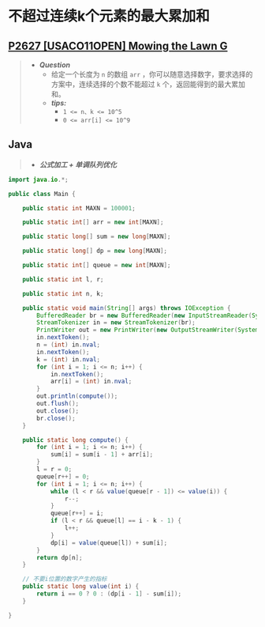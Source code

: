 # 不超过连续k个元素的最大累加和

## [P2627 [USACO11OPEN] Mowing the Lawn G](https://www.luogu.com.cn/problem/P2627)

> - ***Question***
>   - 给定一个长度为 `n` 的数组 `arr` ，你可以随意选择数字，要求选择的方案中，连续选择的个数不能超过 `k` 个，返回能得到的最大累加和。
>   - ***tips:***
>     - `1 <= n、k <= 10^5`
>     - `0 <= arr[i] <= 10^9`

## Java

> - ***公式加工 + 单调队列优化***

```java
import java.io.*;

public class Main {

    public static int MAXN = 100001;

    public static int[] arr = new int[MAXN];

    public static long[] sum = new long[MAXN];

    public static long[] dp = new long[MAXN];

    public static int[] queue = new int[MAXN];

    public static int l, r;

    public static int n, k;

    public static void main(String[] args) throws IOException {
        BufferedReader br = new BufferedReader(new InputStreamReader(System.in));
        StreamTokenizer in = new StreamTokenizer(br);
        PrintWriter out = new PrintWriter(new OutputStreamWriter(System.out));
        in.nextToken();
        n = (int) in.nval;
        in.nextToken();
        k = (int) in.nval;
        for (int i = 1; i <= n; i++) {
            in.nextToken();
            arr[i] = (int) in.nval;
        }
        out.println(compute());
        out.flush();
        out.close();
        br.close();
    }

    public static long compute() {
        for (int i = 1; i <= n; i++) {
            sum[i] = sum[i - 1] + arr[i];
        }
        l = r = 0;
        queue[r++] = 0;
        for (int i = 1; i <= n; i++) {
            while (l < r && value(queue[r - 1]) <= value(i)) {
                r--;
            }
            queue[r++] = i;
            if (l < r && queue[l] == i - k - 1) {
                l++;
            }
            dp[i] = value(queue[l]) + sum[i];
        }
        return dp[n];
    }

    // 不要i位置的数字产生的指标
    public static long value(int i) {
        return i == 0 ? 0 : (dp[i - 1] - sum[i]);
    }

}
```
